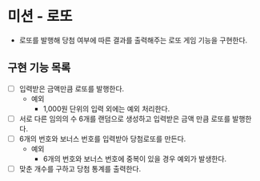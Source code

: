 # 미션 - 로또
- 로또를 발행해 당첨 여부에 따른 결과를 출력해주는 로또 게임 기능을 구현한다.

## 구현 기능 목록

- [ ] 입력받은 금액만큼 로또를 발행한다.
    - 예외
        - 1,000원 단위의 입력 외에는 예외 처리한다.
- [ ] 서로 다른 임의의 수 6개를 랜덤으로 생성하고 입력받은 금액 만큼 로또를 발행한다.
- [ ] 6개의 번호와 보너스 번호를 입력받아 당첨로또를 만든다.
    - 예외
        - 6개의 번호와 보너스 번호에 중복이 있을 경우 예외가 발생한다.
- [ ] 맞춘 개수를 구하고 당첨 통계를 출력한다.